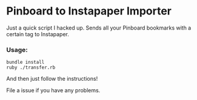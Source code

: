 # Pinboard to Instapaper Importer

Just a quick script I hacked up. Sends all your Pinboard bookmarks with a certain tag to Instapaper.

### Usage:

```
bundle install
ruby ./transfer.rb
```

And then just follow the instructions!

File a issue if you have any problems.
